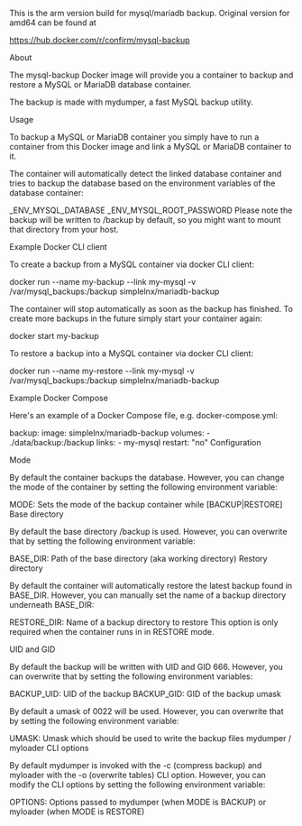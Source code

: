 This is the arm version build for mysql/mariadb backup.
Original version for amd64 can be found at

https://hub.docker.com/r/confirm/mysql-backup


About

The mysql-backup Docker image will provide you a container to backup and restore a MySQL or MariaDB database container.

The backup is made with mydumper, a fast MySQL backup utility.

Usage

To backup a MySQL or MariaDB container you simply have to run a container from this Docker image and link a MySQL or MariaDB container to it.

The container will automatically detect the linked database container and tries to backup the database based on the environment variables of the database container:

<CONTAINER>_ENV_MYSQL_DATABASE
<CONTAINER>_ENV_MYSQL_ROOT_PASSWORD
Please note the backup will be written to /backup by default, so you might want to mount that directory from your host.

Example Docker CLI client

To create a backup from a MySQL container via docker CLI client:

docker run --name my-backup --link my-mysql -v /var/mysql_backups:/backup simplelnx/mariadb-backup

The container will stop automatically as soon as the backup has finished. To create more backups in the future simply start your container again:

docker start my-backup

To restore a backup into a MySQL container via docker CLI client:

docker run --name my-restore --link my-mysql -v /var/mysql_backups:/backup simplelnx/mariadb-backup

Example Docker Compose

Here's an example of a Docker Compose file, e.g. docker-compose.yml:

backup:
    image: simplelnx/mariadb-backup
    volumes:
        - ./data/backup:/backup
    links:
        - my-mysql
    restart: "no"
Configuration

Mode

By default the container backups the database. However, you can change the mode of the container by setting the following environment variable:

MODE: Sets the mode of the backup container while [BACKUP|RESTORE]
Base directory

By default the base directory /backup is used. However, you can overwrite that by setting the following environment variable:

BASE_DIR: Path of the base directory (aka working directory)
Restory directory

By default the container will automatically restore the latest backup found in BASE_DIR. However, you can manually set the name of a backup directory underneath BASE_DIR:

RESTORE_DIR: Name of a backup directory to restore
This option is only required when the container runs in in RESTORE mode.

UID and GID

By default the backup will be written with UID and GID 666. However, you can overwrite that by setting the following environment variables:

BACKUP_UID: UID of the backup
BACKUP_GID: GID of the backup
umask

By default a umask of 0022 will be used. However, you can overwrite that by setting the following environment variable:

UMASK: Umask which should be used to write the backup files
mydumper / myloader CLI options

By default mydumper is invoked with the -c (compress backup) and myloader with the -o (overwrite tables) CLI option. However, you can modify the CLI options by setting the following environment variable:

OPTIONS: Options passed to mydumper (when MODE is BACKUP) or myloader (when MODE is RESTORE)
